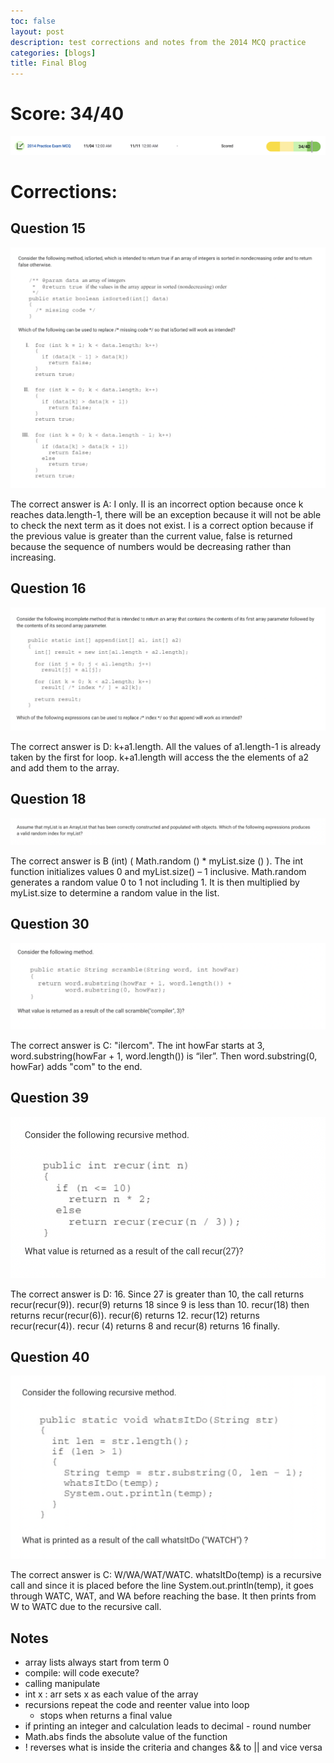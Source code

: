 ```yaml
---
toc: false
layout: post
description: test corrections and notes from the 2014 MCQ practice
categories: [blogs]
title: Final Blog
---
```


# Score: 34/40

![This is an image](https://github.com/iriisyang/Iris-Yang/blob/master/images/score.png?raw=true)

# Corrections: 

## Question 15

![This is an image](https://github.com/iriisyang/Iris-Yang/blob/master/images/q15.png?raw=true)

The correct answer is A: I only. II is an incorrect option because once k reaches data.length-1, there will be an exception because it will not be able to check the next term as it does not exist. I is a correct option because if the previous value is greater than the current value, false is returned because the sequence of numbers would be decreasing rather than increasing.

## Question 16

![This is an image](https://github.com/iriisyang/Iris-Yang/blob/master/images/q16.png?raw=true)

The correct answer is D: k+a1.length. All the values of a1.length-1 is already taken by the first for loop. k+a1.length will access the the elements of a2 and add them to the array.

## Question 18

![This is an image](https://github.com/iriisyang/Iris-Yang/blob/master/images/q18.png?raw=true)

The correct answer is B (int) ( Math.random () * myList.size () ). The int function initializes values 0 and myList.size() – 1 inclusive. Math.random generates a random value 0 to 1 not including 1. It is then multiplied by myList.size to determine a random value in the list.

## Question 30

![This is an image](https://github.com/iriisyang/Iris-Yang/blob/master/images/q30.png?raw=true)

The correct answer is C: "ilercom". The int howFar starts at 3, word.substring(howFar + 1, word.length()) is “iler”. Then word.substring(0, howFar) adds "com" to the end.

## Question 39

![This is an image](https://github.com/iriisyang/Iris-Yang/blob/master/images/q39.png?raw=true)

The correct answer is D: 16. Since 27 is greater than 10, the call returns recur(recur(9)). recur(9) returns 18 since 9 is less than 10. recur(18) then returns recur(recur(6)). recur(6) returns 12. recur(12) returns recur(recur(4)). recur (4) returns 8 and recur(8) returns 16 finally. 

## Question 40

![This is an image](https://github.com/iriisyang/Iris-Yang/blob/master/images/q40.png?raw=true)

The correct answer is C: W/WA/WAT/WATC. whatsItDo(temp) is a recursive call and since it is placed before the line System.out.println(temp), it goes through WATC, WAT, and WA before reaching the base. It then prints from W to WATC due to the recursive call.

## Notes

- array lists always start from term 0
- compile: will code execute?
- calling manipulate
- int x : arr sets x as each value of the array
- recursions repeat the code and reenter value into loop
    - stops when returns a final value
- if printing an integer and calculation leads to decimal - round number
- Math.abs finds the absolute value of the function
- ! reverses what is inside the criteria and changes && to || and vice versa



